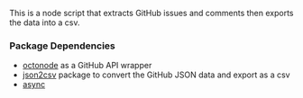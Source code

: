 This is a node script that extracts GitHub issues and comments then exports the data into a csv. 

### Package Dependencies 

- [octonode](https://github.com/pksunkara/octonode) as a GitHub API wrapper
- [json2csv](https://www.npmjs.com/package/json2csv) package to convert the GitHub JSON data and export as a csv
- [async](https://www.npmjs.com/package/async)